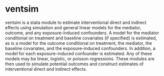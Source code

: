 # ventsim
ventsim is a stata module to estimate interventional direct and indirect effects using simulation and general linear models for the mediator, outcome, and any exposure-induced confounders. A model for the mediator conditional on treatment and baseline covariates (if specified) is estimated, as is a model for the outcome conditional on treatment, the mediator, the baseline covariates, and the exposure-induced confounders. In addition, a model for each exposure-induced confounder is estimated. Any of these models may be linear, logistic, or poisson regressions. These modules are then used to simulate potential outcomes and construct estimates of interventional direct and indirect effects.
